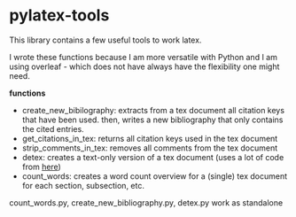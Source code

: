 # pylatex-tools

This library contains a few useful tools to work latex.

I wrote these functions because I am more versatile with Python and I am using overleaf - which does not have always have the flexibility one might need.

**functions**

- create_new_bibilography: extracts from a tex document all citation keys that have been used. then, writes a new bibliography that only contains the cited entries.
- get_citations_in_tex: returns all citation keys used in the tex document
- strip_comments_in_tex: removes all comments from the tex document
- detex: creates a text-only version of a tex document (uses a lot of code from [here](http://www.gilles-bertrand.com/2012/11/a-simple-detex-function-in-python.html))
- count_words: creates a word count overview for a (single) tex document for each section, subsection, etc.

count_words.py, create_new_bibliography.py, detex.py work as standalone
